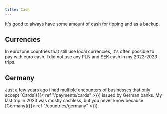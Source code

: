 ```yaml
---
title: Cash
---
```


It's good to always have some amount of cash for tipping and as a backup.

## Currencies
In eurozone countries that still use local currencies, it's often possible to pay with euro cash. I did not use any PLN and SEK cash in my 2022-2023 trips.

## Germany
Just a few years ago i had multiple encounters of businesses that only accept [Cards]({{< ref "/payments/cards" >}}) issued by German banks. My last trip in 2023 was mostly cashless, but you never know because [Germany]({{< ref "/countries/germany" >}}).
